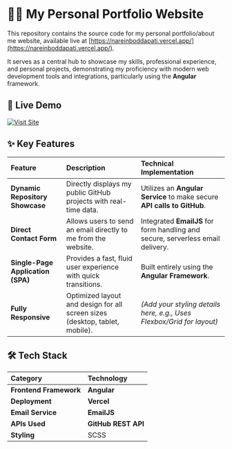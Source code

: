 # 🧑‍💻 My Personal Portfolio Website

This repository contains the source code for my personal portfolio/about me website, available live at [https://nareinboddapati.vercel.app/](https://nareinboddapati.vercel.app/).

It serves as a central hub to showcase my skills, professional experience, and personal projects, demonstrating my proficiency with modern web development tools and integrations, particularly using the **Angular** framework.

## 🚀 Live Demo

[![Visit Site](https://img.shields.io/badge/Live%20Demo-View%20Website-blue?style=for-the-badge&logo=vercel)](https://nareinboddapati.vercel.app/)

## ✨ Key Features

| Feature | Description | Technical Implementation |
| :--- | :--- | :--- |
| **Dynamic Repository Showcase** | Directly displays my public GitHub projects with real-time data. | Utilizes an **Angular Service** to make secure **API calls to GitHub**. |
| **Direct Contact Form** | Allows users to send an email directly to me from the website. | Integrated **EmailJS** for form handling and secure, serverless email delivery. |
| **Single-Page Application (SPA)** | Provides a fast, fluid user experience with quick transitions. | Built entirely using the **Angular Framework**. |
| **Fully Responsive** | Optimized layout and design for all screen sizes (desktop, tablet, mobile). | *(Add your styling details here, e.g., Uses Flexbox/Grid for layout)* |

## 🛠️ Tech Stack

| Category | Technology |
| :--- | :--- |
| **Frontend Framework** | **Angular** |
| **Deployment** | **Vercel** |
| **Email Service** | **EmailJS** |
| **APIs Used** | **GitHub REST API** |
| **Styling** | SCSS |

